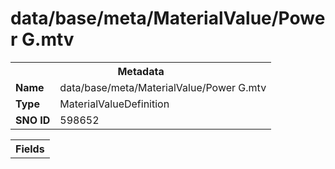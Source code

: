 <h1>data/base/meta/MaterialValue/Power G.mtv</h1><table><tr><th colspan="100%">Metadata</th></tr><tr><td><b>Name</b></td><td>data/base/meta/MaterialValue/Power G.mtv</td></tr><tr><td><b>Type</b></td><td>MaterialValueDefinition</td></tr><tr><td><b>SNO ID</b></td><td>598652</td></tr></table>

<table><tr><th colspan="100%">Fields</th></tr></table>

